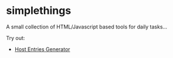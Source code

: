 # simplethings

A small collection of HTML/Javascript based tools for daily tasks...

Try out:

  * [Host Entries Generator][host-entries-generator] 

[host-entries-generator]: https://mbuse.github.io/simplethings/host-entries-generator.html
